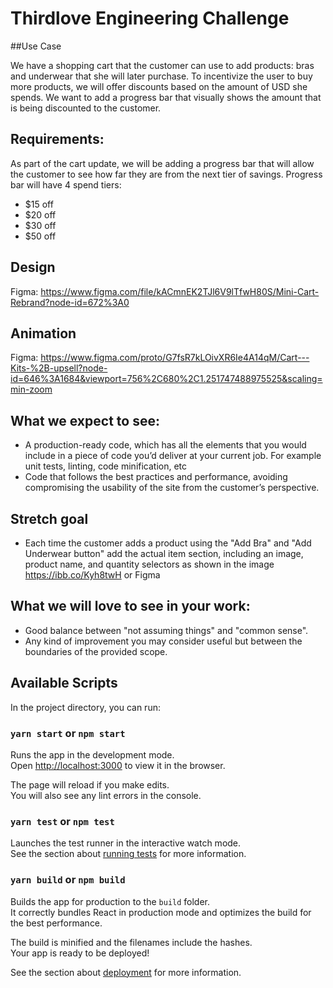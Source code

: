 # Thirdlove Engineering Challenge

##Use Case

We have a shopping cart that the customer can use to add products: bras and underwear that she will later purchase.
To incentivize the user to buy more products, we will offer discounts based on the amount of USD she spends.
We want to add a progress bar that visually shows the amount that is being discounted to the customer.

## Requirements:
As part of the cart update, we will be adding a progress bar that will allow the customer to see how far they are from the next tier of savings.
Progress bar will have 4 spend tiers:
* $15 off
* $20 off
* $30 off
* $50 off

## Design
Figma: https://www.figma.com/file/kACmnEK2TJl6V9lTfwH80S/Mini-Cart-Rebrand?node-id=672%3A0
## Animation
Figma: https://www.figma.com/proto/G7fsR7kLOivXR6Ie4A14qM/Cart---Kits-%2B-upsell?node-id=646%3A1684&viewport=756%2C680%2C1.251747488975525&scaling=min-zoom

## What we expect to see:
* A production-ready code, which has all the elements that you would include in a piece of code you’d deliver at your current job. For example unit tests, linting, code minification, etc
* Code that follows the best practices and performance, avoiding compromising the usability of the site from the customer’s perspective.

## Stretch goal

* Each time the customer adds a product using the "Add Bra" and "Add Underwear button" add the actual item section, including an image, product name, and quantity selectors as shown in the image https://ibb.co/Kyh8twH or Figma


## What we will love to see in your work:
* Good balance between "not assuming things" and "common sense".
* Any kind of improvement you may consider useful but between the boundaries of the provided scope.

## Available Scripts

In the project directory, you can run:

### `yarn start` or `npm start`

Runs the app in the development mode.\
Open [http://localhost:3000](http://localhost:3000) to view it in the browser.

The page will reload if you make edits.\
You will also see any lint errors in the console.

### `yarn test` or `npm test`

Launches the test runner in the interactive watch mode.\
See the section about [running tests](https://facebook.github.io/create-react-app/docs/running-tests) for more information.

### `yarn build` or `npm build`

Builds the app for production to the `build` folder.\
It correctly bundles React in production mode and optimizes the build for the best performance.

The build is minified and the filenames include the hashes.\
Your app is ready to be deployed!

See the section about [deployment](https://facebook.github.io/create-react-app/docs/deployment) for more information.


